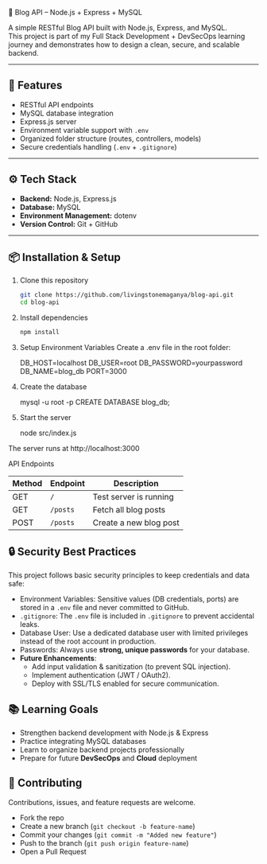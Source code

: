 📝 Blog API – Node.js + Express + MySQL

A simple RESTful Blog API built with Node.js, Express, and MySQL.  
This project is part of my Full Stack Development + DevSecOps learning journey and demonstrates how to design a clean, secure, and scalable backend.

---

## 🚀 Features
- RESTful API endpoints
- MySQL database integration
- Express.js server
- Environment variable support with `.env`
- Organized folder structure (routes, controllers, models)
- Secure credentials handling (`.env` + `.gitignore`)

---

## ⚙️ Tech Stack
- **Backend:** Node.js, Express.js  
- **Database:** MySQL  
- **Environment Management:** dotenv  
- **Version Control:** Git + GitHub  


---

## 📦 Installation & Setup

1. Clone this repository
   ```bash
   git clone https://github.com/livingstonemaganya/blog-api.git
   cd blog-api
2. Install dependencies
   ```bash
   npm install
3. Setup Environment Variables
Create a .env file in the root folder:

   DB_HOST=localhost
   DB_USER=root
   DB_PASSWORD=yourpassword
   DB_NAME=blog_db
   PORT=3000

4. Create the database

   mysql -u root -p 
   CREATE DATABASE blog_db;

5. Start the server

   node src/index.js


The server runs at http://localhost:3000

API Endpoints

| Method | Endpoint | Description            |
| ------ | -------- | ---------------------- |
| GET    | `/`      | Test server is running |
| GET    | `/posts` | Fetch all blog posts   |
| POST   | `/posts` | Create a new blog post |


## 🔒 Security Best Practices

This project follows basic security principles to keep credentials and data safe:

- Environment Variables: Sensitive values (DB credentials, ports) are stored in a `.env` file and never committed to GitHub.  
- `.gitignore`: The `.env` file is included in `.gitignore` to prevent accidental leaks.  
- Database User: Use a dedicated database user with limited privileges instead of the root account in production.  
- Passwords: Always use **strong, unique passwords** for your database.  
- **Future Enhancements**:  
  - Add input validation & sanitization (to prevent SQL injection).  
  - Implement authentication (JWT / OAuth2).  
  - Deploy with SSL/TLS enabled for secure communication.  


## 📚 Learning Goals
- Strengthen backend development with Node.js & Express  
- Practice integrating MySQL databases  
- Learn to organize backend projects professionally  
- Prepare for future **DevSecOps** and **Cloud** deployment  


## 🤝 Contributing
Contributions, issues, and feature requests are welcome.  

- Fork the repo  
- Create a new branch (`git checkout -b feature-name`)  
- Commit your changes (`git commit -m "Added new feature"`)  
- Push to the branch (`git push origin feature-name`)  
- Open a Pull Request  



